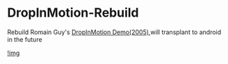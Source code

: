 # DropInMotion-Rebuild
Rebuild Romain Guy's [DropInMotion Demo(2005)](http://jroller.com/gfx/entry/real_world_physics_in_swing),will transplant to android in the future


[!img](https://github.com/MartinRGB/DropInMotion-Rebuild/blob/master/intro.jpeg)